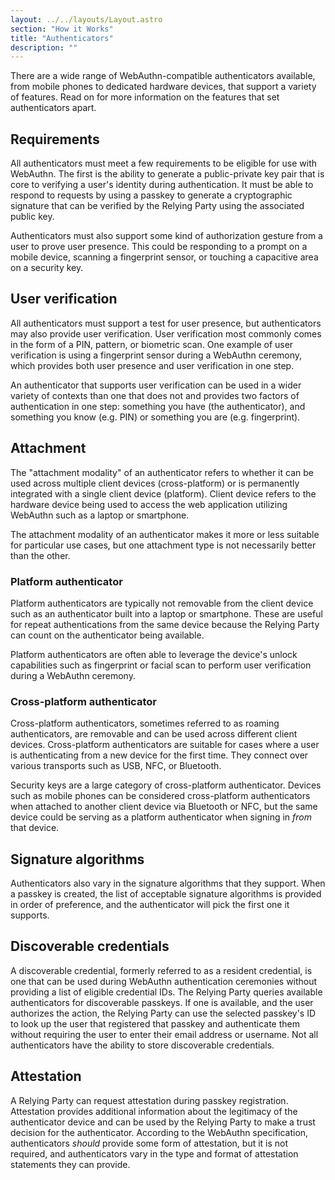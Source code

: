 ```yaml
---
layout: ../../layouts/Layout.astro
section: "How it Works"
title: "Authenticators"
description: ""
---
```


There are a wide range of WebAuthn-compatible authenticators available, from mobile phones to dedicated hardware devices, that support a variety of features. Read on for more information on the features that set authenticators apart.

## Requirements
All authenticators must meet a few requirements to be eligible for use with WebAuthn. The first is the ability to generate a public-private key pair that is core to verifying a user's identity during authentication. It must be able to respond to requests by using a passkey to generate a cryptographic signature that can be verified by the Relying Party using the associated public key.

Authenticators must also support some kind of authorization gesture from a user to prove user presence. This could be responding to a prompt on a mobile device, scanning a fingerprint sensor, or touching a capacitive area on a security key.

## User verification
All authenticators must support a test for user presence, but authenticators may also provide user verification. User verification most commonly comes in the form of a PIN, pattern, or biometric scan. One example of user verification is using a fingerprint sensor during a WebAuthn ceremony, which provides both user presence and user verification in one step.

An authenticator that supports user verification can be used in a wider variety of contexts than one that does not and provides two factors of authentication in one step: something you have (the authenticator), and something you know (e.g. PIN) or something you are (e.g. fingerprint).

## Attachment
The "attachment modality" of an authenticator refers to whether it can be used across multiple client devices (cross-platform) or is permanently integrated with a single client device (platform). Client device refers to the hardware device being used to access the web application utilizing WebAuthn such as a laptop or smartphone.

The attachment modality of an authenticator makes it more or less suitable for particular use cases, but one attachment type is not necessarily better than the other.

### Platform authenticator
Platform authenticators are typically not removable from the client device such as an authenticator built into a laptop or smartphone. These are useful for repeat authentications from the same device because the Relying Party can count on the authenticator being available.

Platform authenticators are often able to leverage the device's unlock capabilities such as fingerprint or facial scan to perform user verification during a WebAuthn ceremony.

### Cross-platform authenticator
Cross-platform authenticators, sometimes referred to as roaming authenticators, are removable and can be used across different client devices. Cross-platform authenticators are suitable for cases where a user is authenticating from a new device for the first time. They connect over various transports such as USB, NFC, or Bluetooth.

Security keys are a large category of cross-platform authenticator. Devices such as mobile phones can be considered cross-platform authenticators when attached to another client device via Bluetooth or NFC, but the same device could be serving as a platform authenticator when signing in _from_ that device.

## Signature algorithms
Authenticators also vary in the signature algorithms that they support. When a passkey is created, the list of acceptable signature algorithms is provided in order of preference, and the authenticator will pick the first one it supports.

## Discoverable credentials
A discoverable credential, formerly referred to as a resident credential, is one that can be used during WebAuthn authentication ceremonies without providing a list of eligible credential IDs. The Relying Party queries available authenticators for discoverable passkeys. If one is available, and the user authorizes the action, the Relying Party can use the selected passkey's ID to look up the user that registered that passkey and authenticate them without requiring the user to enter their email address or username. Not all authenticators have the ability to store discoverable credentials.

## Attestation
A Relying Party can request attestation during passkey registration. Attestation provides additional information about the legitimacy of the authenticator device and can be used by the Relying Party to make a trust decision for the authenticator. According to the WebAuthn specification, authenticators _should_ provide some form of attestation, but it is not required, and authenticators vary in the type and format of attestation statements they can provide.